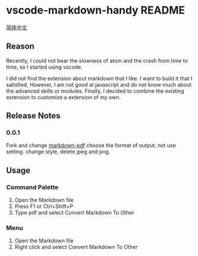 # vscode-markdown-handy README

[简体中文](README_CN.md)

## Reason

Recently, I could not bear the slowness of atom and the crash from time to time, so I started using vscode.

I did not find the extension about markdown that I like. I want to build it that I satisfied, However, I am not good at javascript and do not know much about the advanced skills or modules. Finally, I decided to combine the existing extension to customize a extension of my own.


## Release Notes

### 0.0.1 

Fork and change [markdown-pdf](https://github.com/yzane/vscode-markdown-pdf)
choose the format of output, not use setting.
change style, delete jpeg and png.

## Usage

### Command Palette

1. Open the Markdown file
1. Press F1 or Ctrl+Shift+P
1. Type pdf and select Convert Markdown To Other

### Menu

1. Open the Markdown file
1. Right click and select Convert Markdown To Other